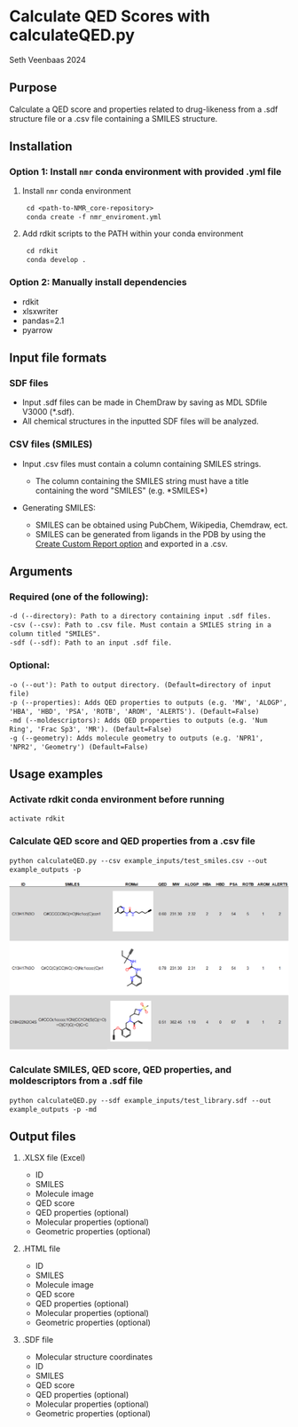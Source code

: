 # Calculate QED Scores with calculateQED.py

Seth Veenbaas 2024

## Purpose

Calculate a QED score and properties related to drug-likeness from a .sdf structure file or a .csv file containing a SMILES structure.

## Installation

### Option 1: Install `nmr` conda environment with provided .yml file

1. Install `nmr` conda environment

        cd <path-to-NMR_core-repository>
        conda create -f nmr_enviroment.yml

1. Add rdkit scripts to the PATH within your conda environment
 
        cd rdkit
        conda develop .

### Option 2: Manually install dependencies

  * rdkit
  * xlsxwriter
  * pandas=2.1
  * pyarrow

## Input file formats

### SDF files
* Input .sdf files can be made in ChemDraw by saving as MDL SDfile V3000 (*.sdf).
* All chemical structures in the inputted SDF files will be analyzed.

### CSV files (SMILES)
* Input .csv files must contain a column containing SMILES strings.
    * The column containing the SMILES string must have a title containing the word "SMILES" (e.g. \*SMILES\*) 

* Generating SMILES:
    * SMILES can be obtained using PubChem, Wikipedia, Chemdraw, ect.
    * SMILES can be generated from ligands in the PDB by using the [Create Custom Report option](https://www.rcsb.org/news/5f6529e207302466657ec0e9) and exported in a .csv.

## Arguments

### Required (one of the following):

    -d (--directory): Path to a directory containing input .sdf files.
    -csv (--csv): Path to .csv file. Must contain a SMILES string in a column titled "SMILES".
    -sdf (--sdf): Path to an input .sdf file.

### Optional:

    -o (--out'): Path to output directory. (Default=directory of input file)
    -p (--properties): Adds QED properties to outputs (e.g. 'MW', 'ALOGP', 'HBA', 'HBD', 'PSA', 'ROTB', 'AROM', 'ALERTS'). (Default=False)
    -md (--moldescriptors): Adds QED properties to outputs (e.g. 'Num Ring', 'Frac Sp3', 'MR'). (Default=False)
    -g (--geometry): Adds molecule geometry to outputs (e.g. 'NPR1', 'NPR2', 'Geometry') (Default=False)

## Usage examples

### Activate rdkit conda environment before running

    activate rdkit

### Calculate QED score and QED properties from a .csv file

    python calculateQED.py --csv example_inputs/test_smiles.csv --out example_outputs -p

![QED scores out](images/test_qed_output.png)

### Calculate SMILES, QED score, QED properties, and moldescriptors from a .sdf file

    python calculateQED.py --sdf example_inputs/test_library.sdf --out example_outputs -p -md

## Output files

1. .XLSX file (Excel)
    * ID
    * SMILES
    * Molecule image
    * QED score
    * QED properties (optional)
    * Molecular properties (optional)
    * Geometric properties (optional)

2. .HTML file
    * ID
    * SMILES
    * Molecule image
    * QED score
    * QED properties (optional)
    * Molecular properties (optional)
    * Geometric properties (optional)
  
3. .SDF file
    * Molecular structure coordinates
    * ID
    * SMILES
    * QED score
    * QED properties (optional)
    * Molecular properties (optional)
    * Geometric properties (optional)
  


